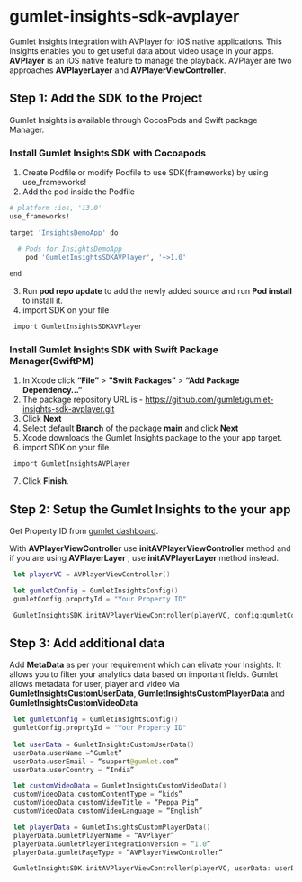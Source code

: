 # gumlet-insights-sdk-avplayer

Gumlet Insights integration with AVPlayer for iOS native applications. This Insights enables you to get useful data about video usage in your apps. **AVPlayer** is an iOS native feature to manage the playback. AVPlayer are two approaches **AVPlayerLayer** and **AVPlayerViewController**.

## Step 1: Add the SDK to the Project
Gumlet Insights is available through CocoaPods and Swift package Manager.

### Install Gumlet Insights SDK with Cocoapods
 1. Create Podfile or modify Podfile to use SDK(frameworks) by using use_frameworks!
 2. Add the pod inside the Podfile
```sh
# platform :ios, '13.0'
use_frameworks!

target 'InsightsDemoApp' do

  # Pods for InsightsDemoApp
	pod 'GumletInsightsSDKAVPlayer', '~>1.0'
    
end

  ```
 3. Run **pod repo update** to add the newly added source and run **Pod install** to install it.
 4. import SDK on your file
  ```sh
   import GumletInsightsSDKAVPlayer
  ```
  
### Install Gumlet Insights SDK with Swift Package Manager(SwiftPM)
 
1. In Xcode click **“File”** > **”Swift Packages”** > **“Add Package Dependency…”**
2. The package repository URL is - https://github.com/gumlet/gumlet-insights-sdk-avplayer.git
3. Click **Next**
4. Select default **Branch** of the package **main** and click **Next**
5. Xcode downloads the Gumlet Insights package to the your app target.
6. import SDK on your file
  ```sh
   import GumletInsightsAVPlayer
  ```
7. Click **Finish**.

## Step 2: Setup the Gumlet Insights to the your app
Get Property ID from [gumlet dashboard](https://www.gumlet.com/dashboard/video/insights/properties).

With **AVPlayerViewController** use **initAVPlayerViewController** method and if you are using  **AVPlayerLayer** , use **initAVPlayerLayer** method instead.

```swift
 let playerVC = AVPlayerViewController()

 let gumletConfig = GumletInsightsConfig()
 gumletConfig.proprtyId = "Your Property ID"

 GumletInsightsSDK.initAVPlayerViewController(playerVC, config:gumletConfig)
```

## Step 3: Add additional data

Add **MetaData** as per your requirement which can elivate your Insights. It allows you to filter your analytics data based on important fields. Gumlet allows metadata for user, player and video via **GumletInsightsCustomUserData**, **GumletInsightsCustomPlayerData** and  **GumletInsightsCustomVideoData**

```swift
 let gumletConfig = GumletInsightsConfig()
 gumletConfig.proprtyId = "Your Property ID"
 
 let userData = GumletInsightsCustomUserData()
 userData.userName =“Gumlet”
 userData.userEmail = “support@gumlet.com”
 userData.userCountry = “India”

 let customVideoData = GumletInsightsCustomVideoData()
 customVideoData.customContentType = “kids”
 customVideoData.customVideoTitle = “Peppa Pig”
 customVideoData.customVideoLanguage = “English”

 let playerData = GumletInsightsCustomPlayerData()
 playerData.GumletPlayerName = “AVPlayer”  
 playerData.GumletPlayerIntegrationVersion = “1.0”
 playerData.gumletPageType = “AVPlayerViewController” 

 GumletInsightsSDK.initAVPlayerViewController(playerVC, userData: userData, customPlayerData: playerData, customVideoData: customVideoData, config: gumletConfig)
```
